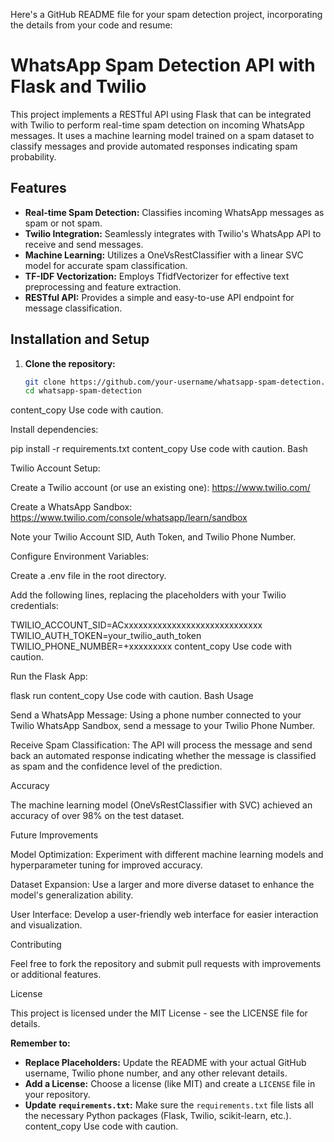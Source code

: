 Here's a GitHub README file for your spam detection project, incorporating the details from your code and resume:

# WhatsApp Spam Detection API with Flask and Twilio

This project implements a RESTful API using Flask that can be integrated with Twilio to perform real-time spam detection on incoming WhatsApp messages. It uses a machine learning model trained on a spam dataset to classify messages and provide automated responses indicating spam probability. 

## Features

* **Real-time Spam Detection:** Classifies incoming WhatsApp messages as spam or not spam.
* **Twilio Integration:**  Seamlessly integrates with Twilio's WhatsApp API to receive and send messages.
* **Machine Learning:**  Utilizes a OneVsRestClassifier with a linear SVC model for accurate spam classification.
* **TF-IDF Vectorization:** Employs TfidfVectorizer for effective text preprocessing and feature extraction.
* **RESTful API:**  Provides a simple and easy-to-use API endpoint for message classification.

## Installation and Setup

1. **Clone the repository:**
   ```bash
   git clone https://github.com/your-username/whatsapp-spam-detection.git
   cd whatsapp-spam-detection
content_copy
Use code with caution.

Install dependencies:

pip install -r requirements.txt
content_copy
Use code with caution.
Bash

Twilio Account Setup:

Create a Twilio account (or use an existing one): https://www.twilio.com/

Create a WhatsApp Sandbox: https://www.twilio.com/console/whatsapp/learn/sandbox

Note your Twilio Account SID, Auth Token, and Twilio Phone Number.

Configure Environment Variables:

Create a .env file in the root directory.

Add the following lines, replacing the placeholders with your Twilio credentials:

TWILIO_ACCOUNT_SID=ACxxxxxxxxxxxxxxxxxxxxxxxxxxxxx 
TWILIO_AUTH_TOKEN=your_twilio_auth_token 
TWILIO_PHONE_NUMBER=+xxxxxxxxx
content_copy
Use code with caution.

Run the Flask App:

flask run
content_copy
Use code with caution.
Bash
Usage

Send a WhatsApp Message: Using a phone number connected to your Twilio WhatsApp Sandbox, send a message to your Twilio Phone Number.

Receive Spam Classification: The API will process the message and send back an automated response indicating whether the message is classified as spam and the confidence level of the prediction.

Accuracy

The machine learning model (OneVsRestClassifier with SVC) achieved an accuracy of over 98% on the test dataset.

Future Improvements

Model Optimization: Experiment with different machine learning models and hyperparameter tuning for improved accuracy.

Dataset Expansion: Use a larger and more diverse dataset to enhance the model's generalization ability.

User Interface: Develop a user-friendly web interface for easier interaction and visualization.

Contributing

Feel free to fork the repository and submit pull requests with improvements or additional features.

License

This project is licensed under the MIT License - see the LICENSE file for details.

**Remember to:**

* **Replace Placeholders:**  Update the README with your actual GitHub username, Twilio phone number, and any other relevant details.
* **Add a License:**  Choose a license (like MIT) and create a `LICENSE` file in your repository. 
* **Update `requirements.txt`:** Make sure the `requirements.txt` file lists all the necessary Python packages (Flask, Twilio, scikit-learn, etc.).
content_copy
Use code with caution.
